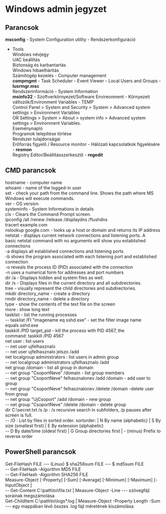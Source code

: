 # Windows admin jegyzet

## Parancsok

**msconfig** - System Configuration utility - Rendszerkonfiguráció
- Tools <br>
	Windows névjegy <br>
	UAC beállítás <br>
	Biztonság és karbantartás <br>
	Windows hibaelhárítás <br>
	Számítógép kezelés - Computer management <br>
	**compmgmt** - Task Scheduler - Event Viewer - Local Users and Groups - **lusrmgr.msc**  <br>
	Rendszerinformáció - System Information <br>
	**msinfo32** - Szoftverkörnyezet/Software Envireonment - Környezeti változók/Environment Variables - TEMP <br>
	Control Panel > System and Security > System > Advanced system settings > Environment Variables  <br>
	OR Settings > System > About > system info > Advanced system settings > Environment Variables. <br>
	Eseménynapló <br>
	Programok telepítése törlése <br>
	Rendszer tulajdonságai <br>
	Erőforrás figyelő / Resource monitor - Hálózati kapcsolatkok figyelésére - **resmon** <br>
	Registry Editor/Beállításszerkesztő - **regedit** <br>

## CMD parancsok

hostname - computer name<br>
whoami - name of the logged-in user<br>
set - check your path from the command line. Shows the path where MS Windows will execute commands.<br>
ver - OS version<br>
systeminfo - System Informations in details<br>
cls - Clears the Command Prompt screen.<br>
ipconfig /all /renew /release /displaydns /flushdns <br>
tracert example.com<br>
nslookup google.com - looks up a host or domain and returns its IP address<br>
netstat - displays current network connections and listening ports. A basic netstat command with no arguments will show you established connections<br>
  -a displays all established connections and listening ports<br>
  -b shows the program associated with each listening port and established connection<br>
  -o reveals the process ID (PID) associated with the connection<br>
  -n uses a numerical form for addresses and port numbers<br>
dir /a - Displays hidden and system files as well.<br>
dir /s - Displays files in the current directory and all subdirectories.<br>
tree - visually represent the child directories and subdirectories.<br>
mkdir directory_name - create a directory<br>
rmdir directory_name - delete a directory<br>
type - show the contents of the text file on the screen<br>
more : show long text<br>
tasklist - list the running processes<br>
-- tasklist /FI "imagename eq sshd.exe"  -  set the filter image name equals sshd.exe<br>
taskkill /PID target_pid  - kill the process with PID 4567, the command: taskkill /PID 4567<br>
net user : list users<br>
-- net user ujfelhasznalo<br>
-- net user ujfelhasznalo jelszo /add<br>
net localgroup administrators  : list users in admin group<br>
-- net localgroup administrators ujfelhasznalo /add<br>
net group /domain  - list all group in domain<br>
-- net group "CsoportNeve" /domain  - list group members<br>
-- net group "CsoportNeve" felhasznalonev /add /domain  - add user to group<br>
-- net group "CsoportNeve" felhasznalonev /delete /domain  -delete user from group<br>
-- net group "UjCsoport" /add /domain  - new group<br>
-- net group "CsoportNeve" /delete /domain  - delete group<br>
dir C:\secret.txt /s /p  : /s recursive search in subfolders, /p pauses after screen is full.<br>
-- /O : List by files in sorted order. sortorder:  |  N  By name (alphabetic)  | S  By size (smallest first) |  E  By extension (alphabetic)<br>
-- D  By date/time (oldest first) |  G  Group directories first  |  - (minus) Prefix to reverse order<br>

## PowerShell parancsok

Get-FileHash FILE  --- (Linux) $ sha256sum FILE  --- $ md5sum FILE<br>
-- Get-FileHash -Algorithm MD5 FILE<br>
-- Get-FileHash -Algorithm SHA256 FILE<br>
Measure-Object [-Property] <string> [-Sum] [-Average] [-Minimum] [-Maximum] [-InputObject <PSObject>] <br>
-- Get-Content C:\path\to\file.txt | Measure-Object -Line  ---  szövegfájl sorainak megszámolása <br>
Get-ChildItem C:\path\to\logs\*.log | Measure-Object -Property Length -Sum  --- egy mappában lévő összes .log fájl méretének kiszámolása <br>
